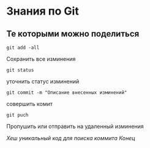 # Знания по Git
## Те которыми можно поделиться
```BUSH
git add -all 
```
Сохранить все изминения

```bush
git status
```
уточнить статус изминений

```bush
git commit -m "Описание внесенных изминений"
```
совершить комит

```bush
git puch
```
Пропушить или отправить на удаленный изминения



_Хеш уникальный код для поиска коммита_ 
*Конец*

